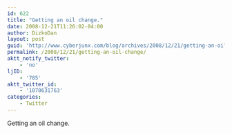 ```yaml
---
id: 622
title: "Getting an oil change."
date: 2008-12-21T11:26:02-04:00
author: DizkoDan
layout: post
guid: 'http://www.cyberjunx.com/blog/archives/2008/12/21/getting-an-oil-change/'
permalink: /2008/12/21/getting-an-oil-change/
aktt_notify_twitter:
    - 'no'
ljID:
    - '785'
aktt_twitter_id:
    - '1070631763'
categories:
    - Twitter
---
```


Getting an oil change.